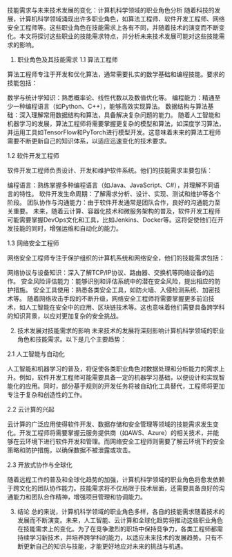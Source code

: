技能需求与未来技术发展的变化：计算机科学领域的职业角色分析
随着科技的发展，计算机科学领域涌现出许多职业角色，如算法工程师、软件开发工程师、网络安全工程师等。这些职业角色在技能需求上各有不同，并随着技术的演变而不断变化。本文将探讨这些职业的技能需求特点，并分析未来技术发展可能对这些技能需求的影响。

1. 职业角色及其技能需求
1.1 算法工程师

算法工程师专注于开发和优化算法，通常需要扎实的数学基础和编程技能。要求的技能包括：

数学与统计学知识：熟悉概率论、线性代数以及数值优化等。
编程能力：精通至少一种编程语言（如Python、C++），能够高效实现算法。
数据结构与算法基础：深入理解常用数据结构和算法，具备解决复杂问题的能力。
随着人工智能和机器学习的发展，算法工程师将需要掌握更复杂的模型和算法，如深度学习算法，并运用工具如TensorFlow和PyTorch进行模型开发。这意味着未来的算法工程师需要不断更新自己的知识体系，以适应迅速变化的技术要求。

1.2 软件开发工程师

软件开发工程师负责设计、开发和维护软件系统。他们的技能需求主要包括：

编程语言：熟练掌握多种编程语言（如Java、JavaScript、C#），并理解不同语言的特性。
软件开发生命周期：了解需求分析、设计、实现、测试和维护等各个阶段。
团队协作与沟通能力：由于软件开发通常是团队合作，良好的沟通能力至关重要。
未来，随着云计算、容器化技术和微服务架构的普及，软件开发工程师可能需要掌握DevOps文化和工具，比如Jenkins、Docker等。这将促使他们在开发技能的同时，增强运维和自动化的能力。

1.3 网络安全工程师

网络安全工程师专注于保护组织的计算机系统和网络安全，他们的技能需求包括：

网络协议与设备知识：深入了解TCP/IP协议、路由器、交换机等网络设备的运作。
安全风险评估能力：能够识别和评估系统中的潜在安全风险，提出相应的防护措施。
安全工具使用：熟悉各类安全工具，如防火墙、入侵检测系统、加密技术等。
随着网络攻击手段的不断升级，网络安全工程师将需要掌握更多前沿技术，如人工智能在安全中的应用、区块链技术等。这也意味着他们需要具备跨学科的知识背景，以应对更加复杂的安全挑战。

2. 技术发展对技能需求的影响
未来技术的发展将深刻影响计算机科学领域的职业角色和技能需求。以下是几个主要趋势：

2.1 人工智能与自动化

人工智能和机器学习的普及，将促使各类职业角色对数据处理和分析能力的需求上升。例如，软件开发工程师可能需要具备一定的机器学习基础，以便设计和实现智能化的应用。同时，部分基于规则的开发任务将被自动化工具替代，工程师将更加专注于复杂和创造性的工作。

2.2 云计算的兴起

云计算的广泛应用使得软件开发、数据存储和安全管理等领域的技能需求发生变化。开发工程师将需要掌握云服务提供商（如AWS、Azure）的相关技术，并能够在云环境下进行软件开发和管理。而网络安全工程师则需要了解云环境下的安全策略和防护措施，以确保数据不被泄露或攻击。

2.3 开放式协作与全球化

随着远程工作的普及和全球化趋势的加强，计算机科学领域的职业角色将愈发依赖于跨文化的团队协作能力。技能需求将不仅局限于技术层面，还需要具备良好的沟通能力和团队合作精神，增强项目管理和协调能力。

3. 结论
总的来说，计算机科学领域的职业角色多样，各自的技能需求随着技术的发展而不断演变。未来，人工智能、云计算和全球化趋势将推动这些职业角色在技能需求上的变化。为了在竞争激烈的职场中保持竞争力，各类工程师都需持续学习新技术，并培养跨学科的能力，以适应未来技术的发展趋势。只有不断更新自己的知识与技能，才能更好地应对未来的挑战与机遇。
